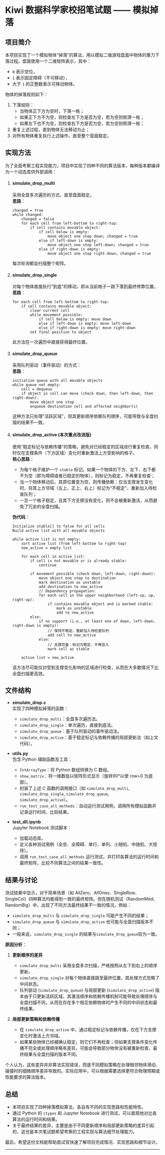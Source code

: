 # Kiwi 数据科学家校招笔试题 —— 模拟掉落

## 项目简介

本项目实现了一个模拟物体“掉落”的算法，用以模拟二维游戏盘面中物体的重力下落过程。盘面使用一个二维矩阵表示，其中：
- `0` 表示空位，
- `1` 表示固定障碍（不可移动），
- 大于 `1` 的正整数表示可移动物体。

物体的掉落规则如下：
1. 下落规则：  
   - 当物体正下方为空时，下落一格；
   - 如果正下方不为空，则检查左下方是否为空，若为空则侧滑一格；
   - 如果左下也不为空，则检查右下方是否为空，若为空则侧滑一格；
2. 重复上述过程，直到物体无法移动为止；  
3. 对所有物体重复执行上述操作，直至整个盘面稳定。

## 实现方法

为了全面考察工程实现能力，项目中实现了四种不同的算法版本，每种版本都编译为一个动态库供外部调用：

1. #### **simulate_drop_multi**  
   
   采用全盘多次遍历的方式，直至盘面稳定。  
   **思路**：  
   
   ```pseudo
   changed = true
   while changed:
       changed = false
       for each cell from left-bottom to right-top:
           if cell contains movable object:
               if cell below is empty:
                   move object one step down; changed = true
               else if left-down is empty:
                   move object one step left-down; changed = true
               else if right-down is empty:
                   move object one step right-down; changed = true
   ```
   每次轮询都会扫描整个矩阵。
   
2. #### **simulate_drop_single**  
   
   对每个物体直接执行“到底”的移动，即从当前格子一路下落到最终停靠位置。  
   **思路**：  
   
   ```pseudo
   for each cell from left-bottom to right-top:
       if cell contains movable object:
           clear current cell
           while movement possible:
               if cell below is empty: move down
               else if left-down is empty: move left-down
               else if right-down is empty: move right-down
           set final position to object
   ```
   此方法在一次遍历中直接获得最终位置。
   
3. #### **simulate_drop_queue**  
   
   采用队列驱动（事件驱动）的方式：  
   **思路**：  
   
   ```pseudo
   initialize queue with all movable objects
   while queue not empty:
       cell = dequeue
       if object in cell can move (check down, then left-down, then right-down):
           move object one step
           enqueue destination cell and affected neighbor(s)
   ```
   这种方法只处理“活跃区域”，但其更新顺序依赖队列顺序，可能导致与全盘扫描的结果不一致。
   
4. #### **simulate_drop_active (本次重点改进版)**  
   
   使用“稳定标记与依赖传播”的策略，避免对已经稳定的区域进行重复检查，同时仅在支撑条件（下方区域）变化时重新激活上方受影响的格子。  
   **核心思路**：
   
   - 为每个格子维护一个 `stable` 标记。如果一个物体的下方、左下、右下都不为空（即为障碍或者已稳定的物体），则标记为稳定，不再重复检查；
   - 当一个物体移动后，其原位置变为空，则传播依赖：仅当支撑发生变化时，将其上方邻域（左上、正上、右上）标记为“不稳定”，重新加入待检查队列；
   - 一旦一个格子稳定，且其下方支撑没有变化，则不会被重新激活，从而避免了冗余的全盘扫描。
   
   **伪代码**：
   ```pseudo
   Initialize stable[] to false for all cells
   Build active list with all movable objects
   
   while active list is not empty:
       sort active list (from left-bottom to right-top)
       new_active = empty list
   
       for each cell in active list:
           if cell is not movable or is already stable:
               continue
   
           if movement possible (check down, left-down, right-down):
               move object one step to destination
               mark destination as unstable
               add destination to new_active
               // Dependency propagation:
               for each cell in the upper neighborhood (left-up, up, right-up):
                   if contains movable object and is marked stable:
                       mark as unstable
                       add to new_active
           else:
               if no support (i.e., at least one of down, left-down, right-down is empty):
                   // 保持不稳定，重新加入待检查队列
                   add cell to new_active
               else:
                   // 支撑完备：标记为稳定，不再加入
                   mark cell as stable
   
       active list = new_active
   ```
   该方法尽可能仅对受到支撑变化影响的区域进行检查，从而在大多数情况下比全盘扫描更高效。

## 文件结构

- **simulate_drop.c**  
  实现了四种模拟掉落的函数：
  - `simulate_drop_multi`：全盘多次遍历法。
  - `simulate_drop_single`：单次遍历，直接到底法。
  - `simulate_drop_queue`：基于队列驱动的事件驱动法。
  - `simulate_drop_active`：基于稳定标记与依赖传播的局部更新法（如上文代码）。

- **utils.py**  
  包含 Python 辅助函数及工具：
  - `IntArrayType`：将 Python 数组转换为 C 数组。
  - `show_matrix`：将一维数组以矩阵形式显示（旋转90°以使 row=0 为底部）。
  - 封装了上述 C 函数的调用接口（如 `simulate_drop_multi`, `simulate_drop_single`, `simulate_drop_queue`, `simulate_drop_active`）。
  - `run_test_case_all_methods`：自动运行测试用例，调用所有模拟函数并记录运行时间、比较结果。

- **test_dll.ipynb**  
  Jupyter Notebook 测试脚本：
  - 加载动态库。
  - 定义各种测试用例（全空、全障碍、单行、单列、小随机、中随机、大矩阵）。
  - 调用 `run_test_case_all_methods` 运行测试，并打印各算法的运行时间和最终矩阵，比较不同算法之间的结果一致性。

## 结果与讨论

测试结果中显示，对于简单场景（如 AllZero、AllOnes、SingleRow、SingleCol）四种算法均能得到一致的最终矩阵。但在随机测试（RandomMed、RandomBig）中，出现了不同方法最终结果不一致的情况，例如：
- `simulate_drop_multi` 与 `simulate_drop_single` 可能产生不同的结果；
- `simulate_drop_queue` 与 `simulate_drop_active` 也可能与全盘扫描版本不同；
- 一般来说，`simulate_drop_single` 的结果与`simulate_drop_queue`较为一致。

**原因分析**：
1. **更新顺序的差异**  
   - `simulate_drop_multi` 采用全盘多次扫描，严格按照从左下到右上的顺序更新。  
   - `simulate_drop_single` 对每个物体直接跳至最终位置，其处理方式忽略了中间状态。
   - 队列驱动 (`simulate_drop_queue`) 与局部更新 (`simulate_drop_active`) 版本由于只更新活跃区域，其激活顺序和依赖传播机制可能导致处理顺序与全盘扫描不同，从而在存在多个相互依赖物体时产生不同的中间状态和最终结果。

2. **局部更新策略和依赖传播**  
   - 在 `simulate_drop_active` 中，通过稳定标记与依赖传播，仅在下方支撑变化时激活上方邻域。  
   - 如果某些物体已经被确认稳定，则它们不再检查；但如果支撑条件变化传播不完全或处理顺序略有差异，可能会导致部分物体没有被重新检查，最终结果与全盘扫描的版本不同。

个人认为，这些差异并非算法实现错误，而是不同模拟策略在处理相邻物体滑动、碰撞时的细微顺序差异导致的。实际应用中，可以根据需要选择更符合物理预期或性能要求的算法版本。

## 总结

- 本项目实现了四种掉落模拟算法，各自有不同的实现思路和性能特性。
- 通过 Python 的 `ctypes` 和 Jupyter Notebook 进行测试，可以直观地对比各算法的运行时间和结果。
- 关于最终结果的差异，主要是由于不同更新顺序和局部更新策略的差异引起的，这也是本次笔试题希望考察的工程实现与算法细节处理能力。

最后，希望这份文档能帮助面试官快速了解项目完成情况、实现思路和细节设计。 

---

